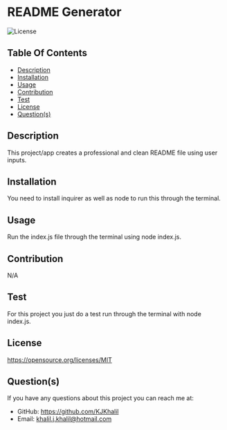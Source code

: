 # README Generator

  ![License](https://img.shields.io/badge/License-MIT-red.svg)

  ## Table Of Contents
  * [Description](#description)
  * [Installation](#installation)
  * [Usage](#usage)
  * [Contribution](#contribution)
  * [Test](#test)
  * [License](#license)
  * [Question(s)](#questions)

  ## Description
  This project/app creates a professional and clean README file using user inputs.

  ## Installation
  You need to install inquirer as well as node to run this through the terminal.

  ## Usage
  Run the index.js file through the terminal using node index.js.

  ## Contribution
  N/A

  ## Test
  For this project you just do a test run through the terminal with node index.js.

  ## License
  https://opensource.org/licenses/MIT

  ## Question(s)
  If you have any questions about this project you can reach me at:
  * GitHub: https://github.com/KJKhalil
  * Email: khalil.j.khalil@hotmail.com
